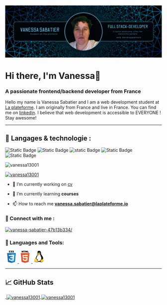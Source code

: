![logo](https://github.com/vanessa13001/vanessa13001/blob/main/banner%20(1)%20(2).png)
# Hi there, I'm Vanessa👋
### A passionate frontend/backend developer from France

<!--
**vanessa13001/vanessa13001** is a ✨ _special_ ✨ repository because its `README.md` (this file) appears on your GitHub profile.-->

Hello my name is Vanessa Sabatier and I am a web development student at [La plateforme](https://laplateforme.io/). I am originally from France and live in France. You can find me on [linkedin](https://www.linkedin.com/in/vanessa-sabatier-47b13b334/).
I believe that web development is accessible to EVERYONE !
Stay awesome!

---
## 🔧 Langages & technologie :
![Static Badge](https://img.shields.io/badge/code-html5-orange?style=plastic&logo=html5)
![Static Badge](https://img.shields.io/badge/code-css-blue?style=plastic&logo=css3&logoColor=blue)
![static Badge](https://img.shields.io/badge/OS-Linux-informational?style=plastic&logo=linux&logoColor=yellow&color=yellow)
![Static Badge](https://img.shields.io/badge/Tools-WordPress-blue?style=plastic&logo=Wordpress)
![Static Badge](https://img.shields.io/badge/Tools-Github-blue?style=plastic&logo=github&logoColor=orange)




<p align="left"> <img src="https://komarev.com/ghpvc/?username=vanessa13001&label=Profile%20views&color=0e75b6&style=flat" alt="vanessa13001" /> </p>

<p align="left"> <a href="https://github.com/ryo-ma/github-profile-trophy"><img src="https://github-profile-trophy.vercel.app/?username=vanessa13001" alt="vanessa13001" /></a> </p>

- 🔭 I’m currently working on [cv](https://github.com/vanessa13001/cv)

- 🌱 I’m currently learning **courses**

- 📫 How to reach me **vanessa.sabatier@laplateforme.io**

### 🔗 Connect with me : 
<p align="left">
<a href="https://linkedin.com/in/vanessa-sabatier-47b13b334/" target="blank"><img align="center" src="https://raw.githubusercontent.com/rahuldkjain/github-profile-readme-generator/master/src/images/icons/Social/linked-in-alt.svg" alt="vanessa-sabatier-47b13b334/" height="30" width="40" /></a>
</p>

### 🔧 Languages and Tools:
<p align="left"> <a href="https://www.w3schools.com/css/" target="_blank" rel="noreferrer"> <img src="https://raw.githubusercontent.com/devicons/devicon/master/icons/css3/css3-original-wordmark.svg" alt="css3" width="40" height="40"/> </a> <a href="https://www.w3.org/html/" target="_blank" rel="noreferrer"> <img src="https://raw.githubusercontent.com/devicons/devicon/master/icons/html5/html5-original-wordmark.svg" alt="html5" width="40" height="40"/> </a> <a href="https://www.linux.org/" target="_blank" rel="noreferrer"> <img src="https://raw.githubusercontent.com/devicons/devicon/master/icons/linux/linux-original.svg" alt="linux" width="40" height="40"/> </a> </p>

---
## &#x1f4c8; GitHub Stats

<a href="">
&nbsp;<img align="center" src="https://github-readme-stats.vercel.app/api?username=vanessa13001&show_icons=true&locale=en" alt="vanessa13001" />
</a>

<a href="">
<img align="center" src="https://github-readme-streak-stats.herokuapp.com/?user=vanessa13001&" alt="vanessa13001" />
</a>

